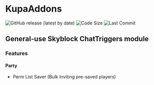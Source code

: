 # KupaAddons
<img src="https://img.shields.io/github/v/release/qpcic/KupaAddons?style=flat-square" alt="GitHub release (latest by date)">    <img src="https://img.shields.io/github/languages/code-size/qpcic/KupaAddons?style=flat-square" alt="Code Size">
    <a href="https://github.com/qpcic/KupaAddons/releases/latest">
    </a>
    <img src="https://img.shields.io/github/last-commit/qpcic/KupaAddons?style=flat-square" alt="Last Commit">
    </br>
## General-use Skyblock ChatTriggers module
### Features
#### Party
- Perm List Saver (Bulk Inviting pre-saved players)
